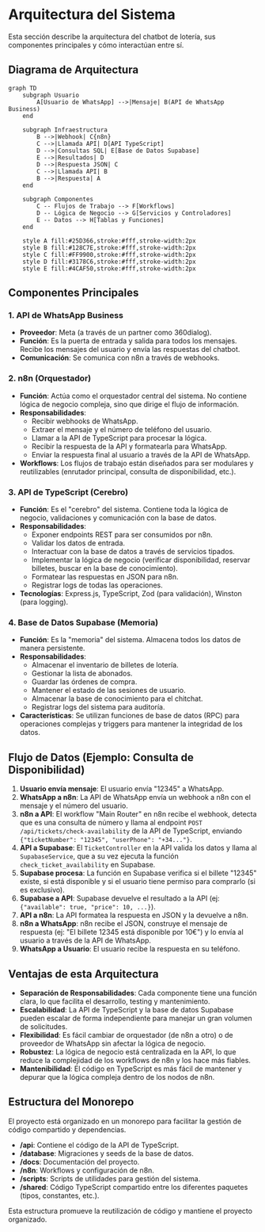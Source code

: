 # Arquitectura del Sistema

Esta sección describe la arquitectura del chatbot de lotería, sus componentes principales y cómo interactúan entre sí.

## Diagrama de Arquitectura

```mermaid
graph TD
    subgraph Usuario
        A[Usuario de WhatsApp] -->|Mensaje| B(API de WhatsApp Business)
    end

    subgraph Infraestructura
        B -->|Webhook| C{n8n}
        C -->|Llamada API| D[API TypeScript]
        D -->|Consultas SQL| E[Base de Datos Supabase]
        E -->|Resultados| D
        D -->|Respuesta JSON| C
        C -->|Llamada API| B
        B -->|Respuesta| A
    end

    subgraph Componentes
        C -- Flujos de Trabajo --> F[Workflows]
        D -- Lógica de Negocio --> G[Servicios y Controladores]
        E -- Datos --> H[Tablas y Funciones]
    end

    style A fill:#25D366,stroke:#fff,stroke-width:2px
    style B fill:#128C7E,stroke:#fff,stroke-width:2px
    style C fill:#FF9900,stroke:#fff,stroke-width:2px
    style D fill:#3178C6,stroke:#fff,stroke-width:2px
    style E fill:#4CAF50,stroke:#fff,stroke-width:2px
```

## Componentes Principales

### 1. API de WhatsApp Business
- **Proveedor**: Meta (a través de un partner como 360dialog).
- **Función**: Es la puerta de entrada y salida para todos los mensajes. Recibe los mensajes del usuario y envía las respuestas del chatbot.
- **Comunicación**: Se comunica con n8n a través de webhooks.

### 2. n8n (Orquestador)
- **Función**: Actúa como el orquestador central del sistema. No contiene lógica de negocio compleja, sino que dirige el flujo de información.
- **Responsabilidades**:
  - Recibir webhooks de WhatsApp.
  - Extraer el mensaje y el número de teléfono del usuario.
  - Llamar a la API de TypeScript para procesar la lógica.
  - Recibir la respuesta de la API y formatearla para WhatsApp.
  - Enviar la respuesta final al usuario a través de la API de WhatsApp.
- **Workflows**: Los flujos de trabajo están diseñados para ser modulares y reutilizables (enrutador principal, consulta de disponibilidad, etc.).

### 3. API de TypeScript (Cerebro)
- **Función**: Es el "cerebro" del sistema. Contiene toda la lógica de negocio, validaciones y comunicación con la base de datos.
- **Responsabilidades**:
  - Exponer endpoints REST para ser consumidos por n8n.
  - Validar los datos de entrada.
  - Interactuar con la base de datos a través de servicios tipados.
  - Implementar la lógica de negocio (verificar disponibilidad, reservar billetes, buscar en la base de conocimiento).
  - Formatear las respuestas en JSON para n8n.
  - Registrar logs de todas las operaciones.
- **Tecnologías**: Express.js, TypeScript, Zod (para validación), Winston (para logging).

### 4. Base de Datos Supabase (Memoria)
- **Función**: Es la "memoria" del sistema. Almacena todos los datos de manera persistente.
- **Responsabilidades**:
  - Almacenar el inventario de billetes de lotería.
  - Gestionar la lista de abonados.
  - Guardar las órdenes de compra.
  - Mantener el estado de las sesiones de usuario.
  - Almacenar la base de conocimiento para el chitchat.
  - Registrar logs del sistema para auditoría.
- **Características**: Se utilizan funciones de base de datos (RPC) para operaciones complejas y triggers para mantener la integridad de los datos.

## Flujo de Datos (Ejemplo: Consulta de Disponibilidad)

1. **Usuario envía mensaje**: El usuario envía "12345" a WhatsApp.
2. **WhatsApp a n8n**: La API de WhatsApp envía un webhook a n8n con el mensaje y el número del usuario.
3. **n8n a API**: El workflow "Main Router" en n8n recibe el webhook, detecta que es una consulta de número y llama al endpoint `POST /api/tickets/check-availability` de la API de TypeScript, enviando `{"ticketNumber": "12345", "userPhone": "+34..."}`.
4. **API a Supabase**: El `TicketController` en la API valida los datos y llama al `SupabaseService`, que a su vez ejecuta la función `check_ticket_availability` en Supabase.
5. **Supabase procesa**: La función en Supabase verifica si el billete "12345" existe, si está disponible y si el usuario tiene permiso para comprarlo (si es exclusivo).
6. **Supabase a API**: Supabase devuelve el resultado a la API (ej: `{"available": true, "price": 10, ...}`).
7. **API a n8n**: La API formatea la respuesta en JSON y la devuelve a n8n.
8. **n8n a WhatsApp**: n8n recibe el JSON, construye el mensaje de respuesta (ej: "El billete 12345 está disponible por 10€") y lo envía al usuario a través de la API de WhatsApp.
9. **WhatsApp a Usuario**: El usuario recibe la respuesta en su teléfono.

## Ventajas de esta Arquitectura

- **Separación de Responsabilidades**: Cada componente tiene una función clara, lo que facilita el desarrollo, testing y mantenimiento.
- **Escalabilidad**: La API de TypeScript y la base de datos Supabase pueden escalar de forma independiente para manejar un gran volumen de solicitudes.
- **Flexibilidad**: Es fácil cambiar de orquestador (de n8n a otro) o de proveedor de WhatsApp sin afectar la lógica de negocio.
- **Robustez**: La lógica de negocio está centralizada en la API, lo que reduce la complejidad de los workflows de n8n y los hace más fiables.
- **Mantenibilidad**: El código en TypeScript es más fácil de mantener y depurar que la lógica compleja dentro de los nodos de n8n.

## Estructura del Monorepo

El proyecto está organizado en un monorepo para facilitar la gestión de código compartido y dependencias.

- **/api**: Contiene el código de la API de TypeScript.
- **/database**: Migraciones y seeds de la base de datos.
- **/docs**: Documentación del proyecto.
- **/n8n**: Workflows y configuración de n8n.
- **/scripts**: Scripts de utilidades para gestión del sistema.
- **/shared**: Código TypeScript compartido entre los diferentes paquetes (tipos, constantes, etc.).

Esta estructura promueve la reutilización de código y mantiene el proyecto organizado.

